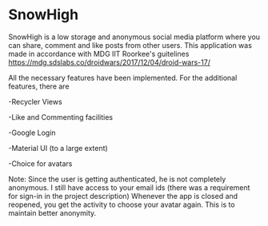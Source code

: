 # SnowHigh
SnowHigh is a low storage and anonymous social media platform where you can share, comment and like posts from other users.
This application was made in accordance with MDG IIT Roorkee's guitelines https://mdg.sdslabs.co/droidwars/2017/12/04/droid-wars-17/

All the necessary features have been implemented. 
For the additional features, there are

-Recycler Views

-Like and Commenting facilities

-Google Login  

-Material UI (to a large extent)

-Choice for avatars

Note: Since the user is getting authenticated, he is not completely anonymous. I still have access to your email ids (there was a requirement for sign-in in the project description)
Whenever the app is closed and reopened, you get the activity to choose your avatar again. This is to maintain better anonymity.
